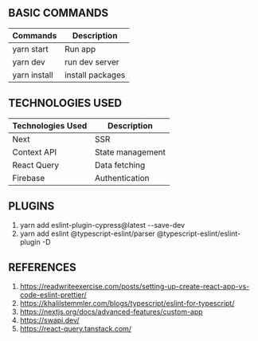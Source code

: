 ## BASIC COMMANDS
|      Commands     |   Description   |
| ----------------- | --------------- |
| yarn start        |  Run app        |
| yarn dev          | run dev server  |
| yarn install      | install packages|


## TECHNOLOGIES USED
|  Technologies Used   |    Description     |
| ------------------   | ------------------ |
| Next                 |   SSR              |
| Context API          |  State management  |
| React Query          |   Data fetching    |
| Firebase             |   Authentication   |

## PLUGINS
1. yarn add eslint-plugin-cypress@latest --save-dev
2. yarn add eslint @typescript-eslint/parser @typescript-eslint/eslint-plugin -D

## REFERENCES
1. https://readwriteexercise.com/posts/setting-up-create-react-app-vs-code-eslint-prettier/
2. https://khalilstemmler.com/blogs/typescript/eslint-for-typescript/
3. https://nextjs.org/docs/advanced-features/custom-app
4. https://swapi.dev/
5. https://react-query.tanstack.com/


